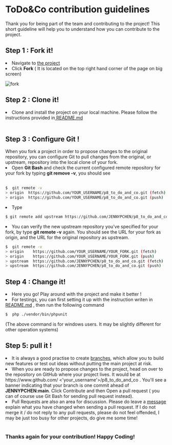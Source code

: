 # ToDo&Co contribution guidelines

Thank you for being part of the team and contributing to the project! This short guideline will help you to understand how you can contribute to the project. 

<h2>Step 1 : Fork it!</h2>
<li>Navigate to <a href="https://github.com/JENNYPCHEN/p8_to_do_and_co">the project</a></li>
<li>Click <b>Fork</b> ( It is located on the top right hand corner of the page on big screen) </li>

![fork](https://docs.github.com/assets/cb-6294/images/help/repository/fork_button.jpg)

<h2>Step 2 : Clone it! </h2>
<li>Clone and install the project on your local machine. Please follow the instructions provided in<a href="https://github.com/JENNYPCHEN/p8_to_do_and_co#readme"> README.md</a> </li><br>

<h2> Step 3 : Configure Git !</h2>
When you fork a project in order to propose changes to the original repository, you can configure Git to pull changes from the original, or upstream, repository into the local clone of your fork.
<li> Open <b>Git Bash </b>and check the current configured remote repository for your fork by typing <b> git remove -v</b>, you should see </li><br>

``` bash
$  git remote -v
> origin  https://github.com/YOUR_USERNAME/p8_to_do_and_co.git (fetch)
> origin  https://github.com/YOUR_USERNAME/p8_to_do_and_co.git (push)
```
<li> Type </li>

``` bash
$ git remote add upstream https://github.com/JENNYPCHEN/p8_to_do_and_co.git
```
<li> You can verify the new upstream repository you've specified for your fork, by type <b>git remote -v</b> again. You should see the URL for your fork as origin, and the URL for the original repository as upstream.

``` bash
$  git remote -v
> origin    https://github.com/YOUR_USERNAME/YOUR_FORK.git (fetch)
> origin    https://github.com/YOUR_USERNAME/YOUR_FORK.git (push)
> upstream  https://github.com/JENNYPCHEN/p8_to_do_and_co.git (fetch)
> upstream  https://github.com/JENNYPCHEN/p8_to_do_and_co.git (push)
```

<h2>Step 4 : Change it!</h2>
<li>Here you go! Play around with the project and make it better ! </li>
<li> For testings, you can first setting it up with the instruction writen in <a href="https://github.com/JENNYPCHEN/p8_to_do_and_co#readme">README.md</a> , then run the following command 

``` bash
$  php ./vendor/bin/phpunit 
```
(The above command is for windows users. It may be slightly different for other operation systems)<br>

<h2> Step 5: pull it !</h2>
<li> It is always a good practise to create <u>branches</u>, which allow you to build new features or test out ideas without putting the main project at risk.
<li> When you are ready to propose changes to the project,  head on over to the repository on GitHub where your project lives. It would be at  https://www.github.com/ <'your_username'>/p8_to_do_and_co . You'll see a banner indicating that your branch is one commit ahead of <b>JENNYPCHEN:main</b>. Click Contribute and then Open a pull request ( you can of course use Git Bash for sending pull request instead).
<li> Pull Requests are also an area for discussion. Please do leave a <u>message</u> explain what you have changed when sending a pull request. If I do not merge it / do not reply to any pull requests, please do not feel offended, I may be just too busy for other projects, do give me some time!</li><br>

<h3>Thanks again for your contribution!
Happy Coding!</h3>



